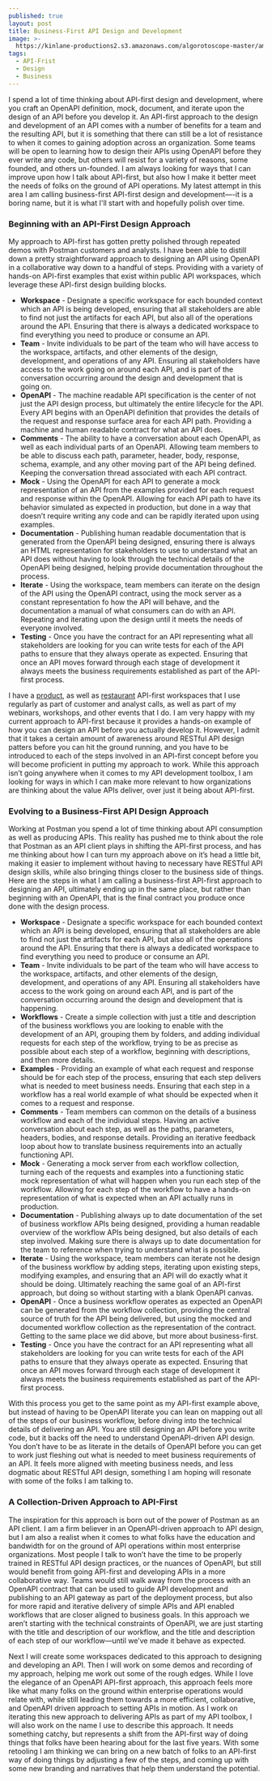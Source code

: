 ```yaml
---
published: true
layout: post
title: Business-First API Design and Development
image: >-
  https://kinlane-productions2.s3.amazonaws.com/algorotoscope-master/america-under-socialism-seattle-public-market_36725946605_o.jpg
tags:
  - API-Frist
  - Design
  - Business
---
```


I spend a lot of time thinking about API-first design and development, where you craft an OpenAPI definition, mock, document, and iterate upon the design of an API before you develop it. An API-first approach to the design and development of an API comes with a number of benefits for a team and the resulting API, but it is something that there can still be a lot of resistance to when it comes to gaining adoption across an organization. Some teams will be open to learning how to design their APIs using OpenAPI before they ever write any code, but others will resist for a variety of reasons, some founded, and others un-founded. I am always looking for ways that I can improve upon how I talk about API-first, but also how I make it better meet the needs of folks on the ground of API operations. My latest attempt in this area I am calling business-first API-first design and development—-it is a boring name, but it is what I'll start with and hopefully polish over time.

### Beginning with an API-First Design Approach
My approach to API-first has gotten pretty polished through repeated demos with Postman customers and analysts. I have been able to distill down a pretty straightforward approach to designing an API using OpenAPI in a collaborative way down to a handful of steps. Providing with a variety of hands-on API-first examples that exist within public API workspaces, which leverage these API-first design building blocks.

- **Workspace** - Designate a specific workspace for each bounded context which an API is being developed, ensuring that all stakeholders are able to find not just the artifacts for each API, but also all of the operations around the API. Ensuring that there is always a dedicated workspace to find everything you need to produce or consume an API.
- **Team** - Invite individuals to be part of the team who will have access to the workspace, artifacts, and other elements of the design, development, and operations of any API. Ensuring all stakeholders have access to the work going on around each API, and is part of the conversation occurring around the design and development that is going on.
- **OpenAPI** - The machine readable API specification is the center of not just the API design process, but ultimately the entire lifecycle for the API. Every API begins with an OpenAPI definition that provides the details of the request and response surface area for each API path. Providing a machine and human readable contract for what an API does.
- **Comments** - The ability to have a conversation about each OpenAPI, as well as each individual parts of an OpenAPI. Allowing team members to be able to discuss each path, parameter, header, body, response, schema, example, and any other moving part of the API being defined. Keeping the conversation thread associated with each API contract.
- **Mock** - Using the OpenAPI for each API to generate a mock representation of an API from the examples provided for each request and response within the OpenAPI. Allowing for each API path to have its behavior simulated as expected in production, but done in a way that doesn’t require writing any code and can be rapidly iterated upon using examples.
- **Documentation** - Publishing human readable documentation that is generated from the OpenAPI being designed, ensuring there is always an HTML representation for stakeholders to use to understand what an API does without having to look through the technical details of the OpenAPI being designed, helping provide documentation throughout the process.
- **Iterate** - Using the workspace, team members can iterate on the design of the API using the OpenAPI contract, using the mock server as a constant representation fo how the API will behave, and the documentation a manual of what consumers can do with an API. Repeating and iterating upon the design until it meets the needs of everyone involved.
- **Testing** - Once you have the contract for an API representing what all stakeholders are looking for you can write tests for each of the API paths to ensure that they always operate as expected. Ensuring that once an API moves forward through each stage of development it always meets the business requirements established as part of the API-first process.

I have a [product](https://www.postman.com/api-evangelist/workspace/products-api-blueprint), as well as [restaurant](https://www.postman.com/postman/workspace/restaurant) API-first workspaces that I use regularly as part of customer and analyst calls, as well as part of my webinars, workshops, and other events that I do. I am very happy with my current approach to API-first because it provides a hands-on example of how you can design an API before you actually develop it. However, I admit that it takes a certain amount of awareness around RESTful API design patters before you can hit the ground running, and you have to be introduced to each of the steps involved in an API-first concept before you will become proficient in putting my approach to work. While this approach isn’t going anywhere when it comes to my API development toolbox, I am looking for ways in which I can make more relevant to how organizations are thinking about the value APIs deliver, over just it being about API-first.

### Evolving to a Business-First API Design Approach
Working at Postman you spend a lot of time thinking about API consumption as well as producing APIs. This reality has pushed me to think about the role that Postman as an API client plays in shifting the API-first process, and has me thinking about how I can turn my approach above on it’s head a little bit, making it easier to implement without having to necessary have RESTful API design skills, while also bringing things closer to the business side of things. Here are the steps in what I am calling a business-first API-first approach to designing an API, ultimately ending up in the same place, but rather than beginning with an OpenAPI, that is the final contract you produce once done with the design process.

- **Workspace** - Designate a specific workspace for each bounded context which an API is being developed, ensuring that all stakeholders are able to find not just the artifacts for each API, but also all of the operations around the API. Ensuring that there is always a dedicated workspace to find everything you need to produce or consume an API.
- **Team** - Invite individuals to be part of the team who will have access to the workspace, artifacts, and other elements of the design, development, and operations of any API. Ensuring all stakeholders have access to the work going on around each API, and is part of the conversation occurring around the design and development that is happening.
- **Workflows** - Create a simple collection with just a title and description of the business workflows you are looking to enable with the development of an API, grouping them by folders, and adding individual requests for each step of the workflow, trying to be as precise as possible about each step of a workflow, beginning with descriptions, and then more details.
- **Examples** - Providing an example of what each request and response should be for each step of the process, ensuring that each step delivers what is needed to meet business needs. Ensuring that each step in a workflow has a real world example of what should be expected when it comes to a request and response.
- **Comments** - Team members can common on the details of a business workflow and each of the individual steps. Having an active conversation about each step, as well as the paths, parameters, headers, bodies, and response details. Providing an iterative feedback loop about how to translate business requirements into an actually functioning API.
- **Mock** - Generating a mock server from each workflow collection, turning each of the requests and examples into a functioning static mock representation of what will happen when you run each step of the workflow. Allowing for each step of the workflow to have a hands-on representation of what is expected when an API actually runs in production.
- **Documentation** - Publishing always up to date documentation of the set of business workflow APIs being designed, providing a human readable overview of the workflow APIs being designed, but also details of each step involved. Making sure there is always up to date documentation for the team to reference when trying to understand what is possible.
- **Iterate** - Using the workspace, team members can iterate not he design of the business workflow by adding steps, iterating upon existing steps, modifying examples, and ensuring that an API will do exactly what it should be doing. Ultimately reaching the same goal of an API-first approach, but doing so without starting with a blank OpenAPI canvas.
- **OpenAPI** - Once a business workflow operates as expected an OpenAPI can be generated from the workflow collection, providing the central source of truth for the API being delivered, but using the mocked and documented workflow collection as the representation of the contract. Getting to the same place we did above, but more about business-first.
- **Testing** - Once you have the contract for an API representing what all stakeholders are looking for you can write tests for each of the API paths to ensure that they always operate as expected. Ensuring that once an API moves forward through each stage of development it always meets the business requirements established as part of the API-first process.


With this process you get to the same point as my API-first example above, but instead of having to be OpenAPI literate you can lean on mapping out all of the steps of our business workflow, before diving into the technical details of delivering an API. You are still designing an API before you write code, but it backs off the need to understand OpenAPI-driven API design. You don’t have to be as literate in the details of OpenAPI before you can get to work just fleshing out what is needed to meet business requirements of an API. It feels more aligned with meeting business needs, and less dogmatic about RESTful API design, something I am hoping will resonate with some of the folks I am talking to.

### A Collection-Driven Approach to API-First
The inspiration for this approach is born out of the power of Postman as an API client. I am a firm believer in an OpenAPI-driven approach to API design, but I am also a realist when it comes to what folks have the education and bandwidth for on the ground of API operations within most enterprise organizations. Most people I talk to won’t have the time to be properly trained in RESTful API design practices, or the nuances of OpenAPI, but still would benefit from going API-first and developing APIs in a more collaborative way. Teams would still walk away from the process with an OpenAPI contract that can be used to guide API development and publishing to an API gateway as part of the deployment process, but also for more rapid and iterative delivery of simple APIs and API enabled workflows that are closer aligned to business goals. In this approach we aren’t starting with the technical constraints of OpenAPI, we are just starting with the title and description of our workflow, and the title and description of each step of our workflow—until we’ve made it behave as expected.

Next I will create some workspaces dedicated to this approach to designing and developing an API. Then I will work on some demos and recording of my approach, helping me work out some of the rough edges. While I love the elegance of an OpenAPI API-first approach, this approach feels more like what many folks on the ground within enterprise operations would relate with, while still leading them towards a more efficient, collaborative, and OpenAPI driven approach to setting APIs in motion. As I work on iterating this new approach to delivering APIs as part of my API toolbox, I will also work on the name I use to describe this approach. It needs something catchy, but represents a shift from the API-first way of doing things that folks have been hearing about for the last five years. With some retooling I am thinking we can bring on a new batch of folks to an API-first way of doing things by adjusting a few of the steps, and coming up with some new branding and narratives that help them understand the potential.